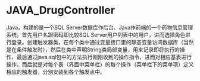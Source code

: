 # JAVA_DrugController
Java，构建的是一个SQL Server数据库作后台、Java作前端的一个药物信息管理系统。首先用户名跟密码即比较SQL Server用户列表中的用户，进而选择角色进行登录。创建触发器类，在每个类中通过变量接口里的静态变量访问数据库（当然是在条件触发时），然后在类中声明String类局部变量，用来记录即将执行的操作，最后通过java.sql包中的方法执行刚刚收到的操作指令，进而对相应基表进行操作。而后就是对每个表（界面中菜单栏）的每个操作（菜单栏下的菜单项）定义相应的触发器，分别安装到各个触发点中。
